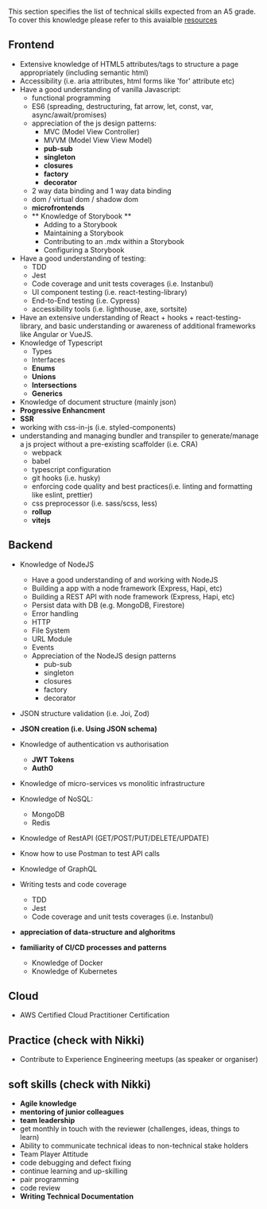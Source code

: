 This section specifies the list of technical skills expected from an A5 grade. To cover this knowledge please refer to this avaialble [resources](https://github.com/Capgemini/grade-ladder-fullstack#a7)

## Frontend
- Extensive knowledge of HTML5 attributes/tags to structure a page appropriately (including semantic html)
- Accessibility (i.e. aria attributes, html forms like 'for' attribute etc)
- Have a good understanding of vanilla Javascript:
  - functional programming
  - ES6 (spreading, destructuring, fat arrow, let, const, var, async/await/promises)
  - appreciation of the js design patterns:
    - MVC (Model View Controller)
    - MVVM (Model View View Model)
    - **pub-sub**
    - **singleton**
    - **closures**
    - **factory**
    - **decorator**
  - 2 way data binding and 1 way data binding
  - dom / virtual dom / shadow dom
  - **microfrontends**
  - ** Knowledge of Storybook **
    - Adding to a Storybook
    - Maintaining a Storybook
    - Contributing to an .mdx within a Storybook
    - Configuring a Storybook
- Have a good understanding of testing:
  - TDD
  - Jest 
  - Code coverage and unit tests coverages (i.e. Instanbul)
  - UI component testing (i.e. react-testing-library)
  - End-to-End testing (i.e. Cypress)
  - accessibility tools (i.e. lighthouse, axe, sortsite)
- Have an extensive understanding of React + hooks + react-testing-library, and basic understanding or awareness of additional frameworks like Angular or VueJS.
- Knowledge of Typescript
  - Types
  - Interfaces
  - **Enums**
  - **Unions**
  - **Intersections**
  - **Generics**
- Knowledge of document structure (mainly json)
- **Progressive Enhancment**
- **SSR**
- working with css-in-js (i.e. styled-components)
- understanding and managing bundler and transpiler to generate/manage a js project without a pre-existing scaffolder (i.e. CRA)
    - webpack
    - babel
    - typescript configuration
    - git hooks (i.e. husky)
    - enforcing code quality and best practices(i.e. linting and formatting like eslint, prettier)
    - css preprocessor (i.e. sass/scss, less)
    - **rollup**
    - **vitejs**
    
## Backend
- Knowledge of NodeJS
  - Have a good understanding of and working with NodeJS
  - Building a app with a node framework (Express, Hapi, etc)
  - Building a REST API with node framework (Express, Hapi, etc)
  - Persist data with DB (e.g. MongoDB, Firestore)
  - Error handling
  - HTTP
  - File System
  - URL Module
  - Events
  - Appreciation of the NodeJS design patterns
    - pub-sub
    - singleton
    - closures
    - factory
    - decorator
- JSON structure validation (i.e. Joi, Zod)
- **JSON creation (i.e. Using JSON schema)**
- Knowledge of authentication vs authorisation
  - **JWT Tokens**
  - **Auth0**
- Knowledge of micro-services vs monolitic infrastructure
- Knowledge of NoSQL:
    - MongoDB
    - Redis
- Knowledge of RestAPI (GET/POST/PUT/DELETE/UPDATE)
- Know how to use Postman to test API calls
- Knowledge of GraphQL
- Writing tests and code coverage
  - TDD
  - Jest 
  - Code coverage and unit tests coverages (i.e. Instanbul)
  
- **appreciation of data-structure and alghoritms**
- **familiarity of CI/CD processes and patterns**
  - Knowledge of Docker
  - Knowledge of Kubernetes
  
## Cloud
- AWS Certified Cloud Practitioner Certification

## Practice (check with Nikki)
- Contribute to Experience Engineering meetups (as speaker or organiser)

## soft skills (check with Nikki)
- **Agile knowledge**
- **mentoring of junior colleagues**
- **team leadership**
- get monthly in touch with the reviewer (challenges, ideas, things to learn)
- Ability to communicate technical ideas to non-technical stake holders
- Team Player Attitude
- code debugging and defect fixing
- continue learning and up-skilling
- pair programming
- code review
- **Writing Technical Documentation**


